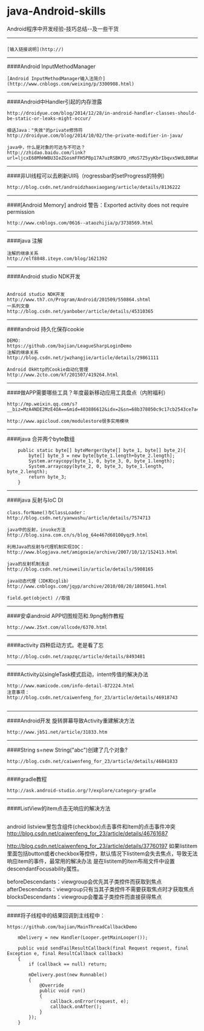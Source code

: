 # java-Android-skills
Android程序中开发经验-技巧总结--及一些干货

***
####
```
[输入链接说明](http://)
```

***
####Android InputMethodManager
```
[Android InputMethodManager输入法简介](http://www.cnblogs.com/weixing/p/3300908.html)

```
***
####Android中Handler引起的内存泄露
```
http://droidyue.com/blog/2014/12/28/in-android-handler-classes-should-be-static-or-leaks-might-occur/

细话Java："失效"的private修饰符
http://droidyue.com/blog/2014/10/02/the-private-modifier-in-java/

java中，什么是对象的可达与不可达？
http://zhidao.baidu.com/link?url=ljcxE68MhHWBU3IeZGosmFFH5PBp17A7uzRSBKFD_nMoS7Z5yyKbrIbqvx5WdLB0Ra6d3LsboUJtK1V4z5qsQq

```

***
####非UI线程可以去刷新UI吗（rogressbar的setProgress的特例）
```
http://blog.csdn.net/androidzhaoxiaogang/article/details/8136222

```

***
####[Android Memory] android 警告：Exported activity does not require permission
```
http://www.cnblogs.com/0616--ataozhijia/p/3738569.html

```


***
####java 注解
```
注解的继承关系
http://elf8848.iteye.com/blog/1621392
```

***
####Android studio NDK开发
```

Android studio NDK开发
http://www.th7.cn/Program/Android/201509/550864.shtml
一系列文章
http://blog.csdn.net/yanbober/article/details/45310365
```

***
####android 持久化保存cookie
```
DEMO:
https://github.com/bajian/LeagueSharpLoginDemo
注解的继承关系
http://blog.csdn.net/jwzhangjie/article/details/29861111

Android OkHttp的Cookie自动化管理
http://www.2cto.com/kf/201507/419264.html
```

***
####做APP需要哪些工具？年度最新移动应用工具盘点（内附福利）
```
http://mp.weixin.qq.com/s?__biz=MzA4NDE2MzE4OA==&mid=403886612&idx=2&sn=68b378050c9c17cb2543ce7a41f92d95&scene=23&srcid=11187TxPRngqJ0B8pDpFu1dO#rd

http://www.apicloud.com/modulestore很多实用模块

```

***
####java 合并两个byte数组  
```
    public static byte[] byteMerger(byte[] byte_1, byte[] byte_2){  
        byte[] byte_3 = new byte[byte_1.length+byte_2.length];  
        System.arraycopy(byte_1, 0, byte_3, 0, byte_1.length);  
        System.arraycopy(byte_2, 0, byte_3, byte_1.length, byte_2.length);  
        return byte_3;  
    }  

```
***
####java 反射与IoC DI 
```
class.forName()与ClassLoader：
http://blog.csdn.net/yanwushu/article/details/7574713

java中的反射，invoke方法
http://blog.sina.com.cn/s/blog_64e467d60100yqz9.html

利用Java的反射与代理机制实现IOC：
http://www.blogjava.net/amigoxie/archive/2007/10/12/152413.html

java的反射机制浅谈
http://blog.csdn.net/nieweilin/article/details/5908165

java动态代理（JDK和cglib）
http://www.cnblogs.com/jqyp/archive/2010/08/20/1805041.html

field.get(object) //取值
```

***
####安卓android APP切图规范和.9png制作教程
```
http://www.25xt.com/allcode/6370.html

```


***
####activity 四种启动方式。老是看了忘
```
http://blog.csdn.net/zapzqc/article/details/8493481

```

***
####Activity以singleTask模式启动，intent传值的解决办法
```
http://www.mamicode.com/info-detail-872224.html
注意事项：
http://blog.csdn.net/caiwenfeng_for_23/article/details/46918743


```

***
####Android开发 旋转屏幕导致Activity重建解决方法
```
http://www.jb51.net/article/31833.htm
```


***
####String s=new String("abc")创建了几个对象?
```
http://blog.csdn.net/caiwenfeng_for_23/article/details/46841833
```

***
####gradle教程
```
http://ask.android-studio.org/?/explore/category-gradle
```


***
####ListView的item点击无响应的解决方法
```

```
android listview里包含组件(checkbox)点击事件和Item的点击事件冲突
http://blog.csdn.net/caiwenfeng_for_23/article/details/46761687

http://blog.csdn.net/caiwenfeng_for_23/article/details/37760197
如果listitem里面包括button或者checkbox等控件，默认情况下listitem会失去焦点，导致无法响应item的事件，最常用的解决办法
是在listitem的item布局文件中设置descendantFocusability属性。

beforeDescendants：viewgroup会优先其子类控件而获取到焦点
        afterDescendants：viewgroup只有当其子类控件不需要获取焦点时才获取焦点
        blocksDescendants：viewgroup会覆盖子类控件而直接获得焦点
***
####将子线程中的结果回调到主线程中：
```
https://github.com/bajian/MainThreadCallbackDemo

	mDelivery = new Handler(Looper.getMainLooper());
	
    public void sendFailResultCallback(final Request request, final Exception e, final ResultCallback callback)
    {
        if (callback == null) return;

        mDelivery.post(new Runnable()
        {
            @Override
            public void run()
            {
                callback.onError(request, e);
                callback.onAfter();
            }
        });
    }

```
